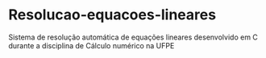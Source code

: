 # Resolucao-equacoes-lineares
Sistema de resolução automática de equações lineares desenvolvido em C durante a disciplina de Cálculo numérico na UFPE
